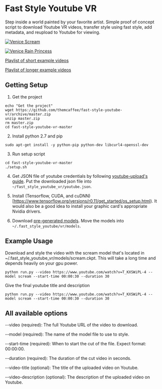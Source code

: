 # Fast Style Youtube VR

Step inside a world painted by your favorite artist. Simple proof of concept script to download Youtube VR videos, transfer
style using fast style, add metadata, and reupload to Youtube for viewing.

[![Venice Scream](https://img.youtube.com/vi/jfiGyaFzHug/0.jpg)](https://www.youtube.com/watch?v=jfiGyaFzHug)

[![Venice Rain Princess](https://img.youtube.com/vi/ZuxioQEKw7I/0.jpg)](https://www.youtube.com/watch?v=ZuxioQEKw7I)

[Playlist of short example videos](https://www.youtube.com/watch?v=EwQmQKw1stw&feature=youtu.be&list=PLu1w_GF5s7kvia2T6sYN2zGqzgEYVo4dG)

[Playlist of longer example videos](https://www.youtube.com/playlist?list=PLQ931W8JAdGuiNUvEqvG4x0O0-Fl1P-wM)


## Getting Setup

1. Get the project

```
echo "Get the project"
wget https://github.com/themcaffee/fast-style-youtube-vr/archive/master.zip
unzip master.zip
rm master.zip
cd fast-style-youtube-vr-master
```

2. Install python 2.7 and pip

```
sudo apt-get install -y python-pip python-dev libcurl4-openssl-dev
```

3. Run setup script

```
cd fast-style-youtube-vr-master
./setup.sh
```

4. Get JSON file of youtube credentials by following [youtube-upload's guide](https://github.com/tokland/youtube-upload#authentication).
Put the downloaded json file into `~/fast_style_youtube_vr/youtube.json`.

5. Install (Tensorflow, CUDA, and cuDNN)[https://www.tensorflow.org/versions/r0.11/get_started/os_setup.html). It would also be a good idea to install your graphic card's appropriate Nvidia drivers.

6. Download [pre-generated models](https://drive.google.com/drive/folders/0B9jhaT37ydSyRk9UX0wwX3BpMzQ). Move the models
 into `~/.fast_style_youtube/vr/models`.


## Example Usage

Download and style the video with the scream model that's located in ~/.fast_style_youtube_vr/models/scream.ckpt. This will
take a long time and depends heavily on your gpu power.

```
python run.py --video https://www.youtube.com/watch?v=T_KXSWiPL-4 --model scream --start-time 00:00:30 --duration 30
```

Give the final youtube title and description

```
python run.py --video https://www.youtube.com/watch?v=T_KXSWiPL-4 --model scream --start-time 00:00:30 --duration 30
```

## All available options

--video (required): The full Youtube URL of the video to download.

--model (required): The name of the model file to use to style.

--start-time (required): When to start the cut of the file. Expect format: 00:00:00.

--duration (required): The duration of the cut video in seconds.

--video-title (optional): The title of the uploaded video on Youtube.

--video-description (optional): The description of the uploaded video on Youtube.
